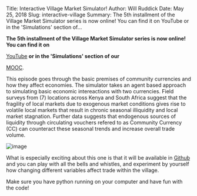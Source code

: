 Title: Interactive Village Market Simulator!
Author: Will Ruddick
Date: May 25, 2018
Slug: interactive-village
Summary: The 5th installment of the Village Market Simulator series is now online! You can find it on YouTube or in the 'Simulations' section of...

**The 5th installment of the Village Market Simulator series is now
online! You can find it on**

[YouTube](http://www.youtube.com/watch?v=AyYkJsFGjHg) **or in the
'Simulations' section of our**

[MOOC](http://www.grassrootseconomics.org/mooc).

This episode goes through the basic premises of community currencies and
how they affect economies. The simulator takes an agent based approach
to simulating basic economic intereactions with two currencies. Field
surveys from (7) locations across Kenya and South Africa suggest that
the fragility of local markets due to exogenous market conditions gives
rise to volatile local markets that result in chronic seasonal
illiquidity and local market stagnation. Further data suggests that
endogenous sources of liquidity through circulating vouchers refered to
as Community Currency (CC) can counteract these seasonal trends and
increase overall trade volume.

![image](images/blog/interactive-village1.webp)

What is especially exciting about this one is that it will be available
in [Github](http://github.com/GrassrootsEconomics/vms) and you can play
with all the bells and whistles, and experiment by yourself how changing
different variables affect trade within the village.

Make sure you have python running on your computer and have fun with the
code!

